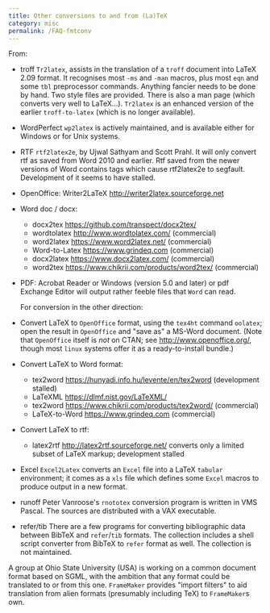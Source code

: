 ```yaml
---
title: Other conversions to and from (La)TeX
category: misc
permalink: /FAQ-fmtconv
---
```


From:
- troff `Tr2latex`, assists in the translation of a
  `troff` document into LaTeX 2.09 format.  It recognises most
  `-ms` and `-man` macros, plus most `eqn` and some
  `tbl` preprocessor commands.  Anything fancier needs to be
  done by hand. Two style files are provided. There is also a man page
  (which converts very well to LaTeX&hellip;).
  `Tr2latex` is an enhanced version of the earlier
  `troff-to-latex` (which is no longer available).

- WordPerfect `wp2latex` is actively maintained, and is
  available either for Windows or for Unix systems.
  
- RTF `rtf2latex2e`, by Ujwal Sathyam and Scott Prahl. 
  It will only convert rtf as saved from Word 2010 and earlier. 
  Rtf saved from the newer versions of Word contains tags which cause rtf2latex2e to segfault.
  Development of it seems to have stalled.
  
- OpenOffice: Writer2LaTeX http://writer2latex.sourceforge.net

- Word doc / docx: 
  - docx2tex https://github.com/transpect/docx2tex/
  - wordtolatex http://www.wordtolatex.com/  (commercial)
  - word2latex https://www.word2latex.net/  (commercial)
  - Word-to-Latex https://www.grindeq.com  (commercial)
  - docx2latex https://www.docx2latex.com/  (commercial)
  - word2tex https://www.chikrii.com/products/word2tex/  (commercial)
  
- PDF: Acrobat Reader or Windows (version 5.0 and later) 
  or pdf Exchange Editor will output rather feeble
  files that `Word` can read.
    
  For conversion in the other direction:
  
- Convert LaTeX to `OpenOffice` format, using the
      `tex4ht` command `oolatex`; open the result in `OpenOffice` 
      and "save as" a MS-Word document.
      (Note that `OpenOffice` itself is _not_ on
      CTAN; see <http://www.openoffice.org/>, though most
      `linux` systems offer it as a ready-to-install bundle.)
      
- Convert LaTeX to Word format:
  - tex2word https://hunyadi.info.hu/levente/en/tex2word  (development stalled)
  - LaTeXML https://dlmf.nist.gov/LaTeXML/
  - tex2word https://www.chikrii.com/products/tex2word/  (commercial)
  - LaTeX-to-Word https://www.grindeq.com  (commercial)
  
- Convert LaTeX to rtf: 
  - latex2rtf http://latex2rtf.sourceforge.net/ 
    converts only a limited subset of LaTeX markup;
    development stalled

- Excel `Excel2Latex` converts an `Excel` file
  into a LaTeX `tabular` environment; it comes as a
  `xls` file which defines some `Excel` macros to produce
  output in a new format.
- runoff Peter Vanroose's `rnototex`
  conversion program is written in VMS Pascal.
  The sources are distributed with a VAX executable.
- refer/tib There are a few programs for converting bibliographic
  data between BibTeX and `refer`/`tib` formats.
  The collection includes a shell script converter from BibTeX to
  `refer` format as well. The collection
  is not maintained.

A group at Ohio State University (USA) is working on
a common document format based on SGML, with the ambition that any
format could be
translated to or from this one.  `FrameMaker` provides
"import filters" to aid translation from alien formats
(presumably including TeX) to `FrameMaker`s own.

